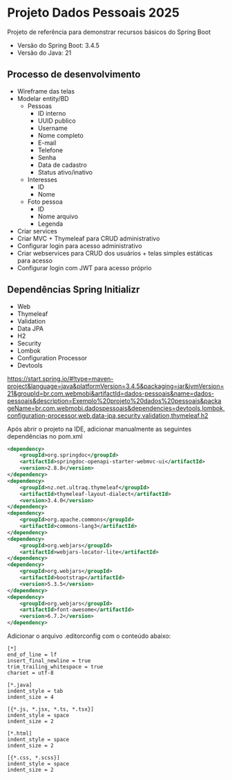 # Projeto Dados Pessoais 2025

Projeto de referência para demonstrar recursos básicos do Spring Boot

* Versão do Spring Boot: 3.4.5
* Versão do Java: 21

## Processo de desenvolvimento

* Wireframe das telas
* Modelar entity/BD
    * Pessoas
        * ID interno
        * UUID publico
        * Username
        * Nome completo
        * E-mail
        * Telefone
        * Senha
        * Data de cadastro
        * Status ativo/inativo
    * Interesses
        * ID
        * Nome
    * Foto pessoa
        * ID
        * Nome arquivo
        * Legenda
* Criar services
* Criar MVC + Thymeleaf para CRUD administrativo
* Configurar login para acesso administrativo
* Criar webservices para CRUD dos usuários + telas simples estáticas para acesso
* Configurar login com JWT para acesso próprio

## Dependências Spring Initializr

* Web
* Thymeleaf
* Validation
* Data JPA
* H2
* Security
* Lombok
* Configuration Processor
* Devtools

https://start.spring.io/#!type=maven-project&language=java&platformVersion=3.4.5&packaging=jar&jvmVersion=21&groupId=br.com.webmobi&artifactId=dados-pessoais&name=dados-pessoais&description=Exemplo%20projeto%20dados%20pessoais&packageName=br.com.webmobi.dadospessoais&dependencies=devtools,lombok,configuration-processor,web,data-jpa,security,validation,thymeleaf,h2

Após abrir o projeto na IDE, adicionar manualmente as seguintes dependências no pom.xml

```xml
<dependency>
    <groupId>org.springdoc</groupId>
    <artifactId>springdoc-openapi-starter-webmvc-ui</artifactId>
    <version>2.8.8</version>
</dependency>
<dependency>
    <groupId>nz.net.ultraq.thymeleaf</groupId>
    <artifactId>thymeleaf-layout-dialect</artifactId>
    <version>3.4.0</version>
</dependency>
<dependency>
    <groupId>org.apache.commons</groupId>
    <artifactId>commons-lang3</artifactId>
</dependency>
<dependency>
    <groupId>org.webjars</groupId>
    <artifactId>webjars-locator-lite</artifactId>
</dependency>
<dependency>
    <groupId>org.webjars</groupId>
    <artifactId>bootstrap</artifactId>
    <version>5.3.5</version>
</dependency>
<dependency>
    <groupId>org.webjars</groupId>
    <artifactId>font-awesome</artifactId>
    <version>6.7.2</version>
</dependency>
```

Adicionar o arquivo .editorconfig com o conteúdo abaixo:
```
[*]
end_of_line = lf
insert_final_newline = true
trim_trailing_whitespace = true
charset = utf-8

[*.java]
indent_style = tab
indent_size = 4

[{*.js, *.jsx, *.ts, *.tsx}]
indent_style = space
indent_size = 2

[*.html]
indent_style = space
indent_size = 2

[{*.css, *.scss}]
indent_style = space
indent_size = 2
```
